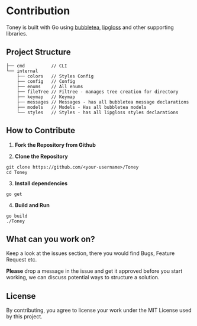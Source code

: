 # Contribution

Toney is built with Go using [bubbletea](https://github.com/charmbracelet/bubbletea), [lipgloss](https://github.com/charmbracelet/lipgloss) and other supporting libraries.

## Project Structure

```
├── cmd          // CLI 
└── internal
    ├── colors   // Styles Config
    ├── config   // Config 
    ├── enums    // All enums
    ├── fileTree // Filtree - manages tree creation for directory
    ├── keymap   // Keymap 
    ├── messages // Messages - has all bubbletea message declarations
    ├── models   // Models - Has all bubbletea models
    └── styles   // Styles - has all lipgloss styles declarations
```

## How to Contribute

1. **Fork the Repository from Github**

2. **Clone the Repository**
```
git clone https://github.com/<your-username>/Toney
cd Toney
```

3. **Install dependencies**
```
go get
```

4. **Build and Run**
```
go build
./Toney
```

## What can you work on?

Keep a look at the issues section, there you would find Bugs, Feature Request etc.

**Please** drop a message in the issue and get it approved before you start working, we can discuss potential ways to structure a solution.

## License

By contributing, you agree to license your work under the MIT License used by this project.
